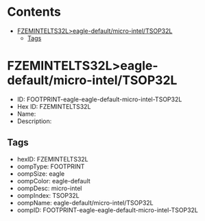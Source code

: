 



Contents
========

* [FZEMINTELTS32L>eagle-default/micro-intel/TSOP32L](#fzemintelts32leagle-defaultmicro-inteltsop32l)
	* [Tags](#tags)

# FZEMINTELTS32L>eagle-default/micro-intel/TSOP32L

- ID: FOOTPRINT-eagle-eagle-default-micro-intel-TSOP32L
- Hex ID: FZEMINTELTS32L
- Name: 
- Description: 

## Tags

- hexID: FZEMINTELTS32L
- oompType: FOOTPRINT
- oompSize: eagle
- oompColor: eagle-default
- oompDesc: micro-intel
- oompIndex: TSOP32L
- oompName: eagle-default/micro-intel/TSOP32L
- oompID: FOOTPRINT-eagle-eagle-default-micro-intel-TSOP32L
